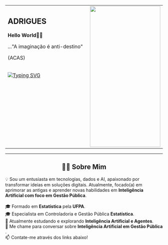 <table>
<tr>
<!-- Coluna da Esquerda: Textos -->
<td width="60%" valign="top">
<h2>ADRIGUES</h2>
<p><strong>Hello World🌌🔭</strong></p>
<p>..."A imaginação é anti-destino"</p>
<p>(ACAS)</p>
<br>
<a href="https://git.io/typing-svg">
<img src="https://readme-typing-svg.herokuapp.com?font=Fira+Code&pause=1000&width=435&lines=Aprendiz+de+novas+tecnologias;Bacharel+em+Estatística;Sempre+aprendendo+e+criando..." alt="Typing SVG"/>
</a>
</td>
<!-- Coluna da Direita: Imagem GIF -->
<td width="40%" valign="top" align="center">
<img src="https://media4.giphy.com/media/v1.Y2lkPTc5MGI3NjExYm53aXB6eW13cjBydzl1ZjBxcGY1bHZrY3hnd3N5bmIzNWZqcGZwbCZlcD12MV9pbnRlcm5hbF9naWZfYnlfaWQmY3Q9Zw/HUplkVCPY7jTW/giphy.gif" width="225" height="450"/>
</td>
</tr>
</table>

<!-- Divisor -->

<hr>

<!-- Seção Sobre Mim -->

<div align="center">
<h2 align="center">👨‍💻 Sobre Mim</h2>
<p align="left" style="max-width: 800px;">
💡 Sou um entusiasta em tecnologias, dados e AI, apaixonado por transformar ideias em soluções digitais. Atualmente, focado(a) em aprimorar as antigas e aprender novas habilidades em <strong>Inteligência Artificial com foco em Gestão Pública</strong>.
<br><br>
🎓 Formado em <strong>Estatística</strong> pela <strong>UFPA</strong>.
<br>
🎓 Especialista em Controladoria e Gestão Pública <strong>Estatística</strong>.
<br>
🌱 Atualmente estudando e explorando <strong> Inteligência Artificial e Agentes</strong>.
<br>
💬 Me chame para conversar sobre <strong> Inteligência Artificial em Gestão Pública </strong>.
<br>
📫 Contate-me através dos links abaixo!
</p>
</div>

